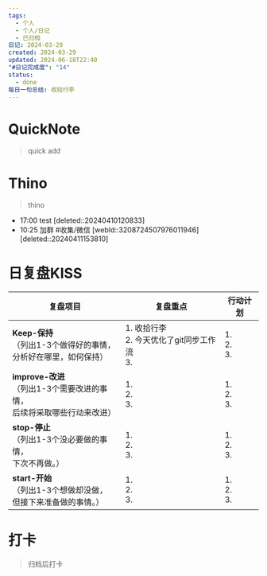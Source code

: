 ```yaml
---
tags:
  - 个人
  - 个人/日记
  - 已归档
日记: 2024-03-29
created: 2024-03-29
updated: 2024-06-18T22:40
"#日记完成度": "14"
status:
  - done
每日一句总结: 收拾行李
---
```

# QuickNote
> quick add

# Thino
> thino
- 17:00 test [deleted::20240410120833]
- 10:25 加群 #收集/微信   [webId::3208724507976011946]   [deleted::20240411153810]

# 日复盘KISS
| **复盘项目**                                             | **复盘重点**                           | **行动计划**          |
| ---------------------------------------------------- | ---------------------------------- | ----------------- |
| **Keep-保持**<br>（列出1-3个做得好的事情，<br>   分析好在哪里，如何保持）     | 1.  收拾行李<br>2. 今天优化了git同步工作流<br>3. | 1.  <br>2. <br>3. |
| **improve-改进**<br>（列出1-3个需要改进的事情，<br>  后续将采取哪些行动来改进） | 1.  <br>2. <br>3.                  | 1.  <br>2. <br>3. |
| **stop-停止**<br>（列出1-3个没必要做的事情，<br>下次不再做。）            | 1.  <br>2. <br>3.                  | 1.  <br>2. <br>3. |
| **start-开始**<br>（列出1-3个想做却没做，<br>但接下来准备做的事情。）        | 1.  <br>2. <br>3.                  | 1.  <br>2. <br>3. |



# 打卡
> 归档后打卡


